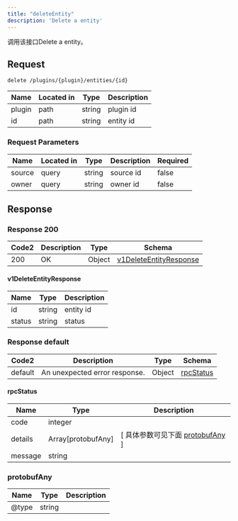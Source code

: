 ```yaml
---
title: "deleteEntity"
description: 'Delete a entity'
---
```



调用该接口Delete a entity。



## Request


```
delete /plugins/{plugin}/entities/{id}
```

| Name | Located in | Type | Description | 
| ---- | ---------- | ----------- | ----------- | 
| plugin | path | string | plugin id |  
| id | path | string | entity id |  

### Request Parameters

| Name | Located in | Type | Description |  Required |
| ---- | ---------- | ----------- | ----------- |  ---- |
| source | query | string | source id |  false |
| owner | query | string | owner id |  false |

## Response

### Response  200

| Code2 | Description | Type | Schema |
| ---- | ----------- | ------ | ------ |
| 200 | OK | Object | [v1DeleteEntityResponse](#v1DeleteEntityResponse) |

#### v1DeleteEntityResponse

| Name | Type | Description | 
| ---- | ---- | ----------- |     
| id | string | entity id |      
| status | string | status |   

### Response  default

| Code2 | Description | Type | Schema |
| ---- | ----------- | ------ | ------ |
| default | An unexpected error response. | Object | [rpcStatus](#rpcStatus) |

#### rpcStatus

| Name | Type | Description | 
| ---- | ---- | ----------- |     
| code | integer |  |          
| details | Array[protobufAny] |  [ 具体参数可见下面 [protobufAny](#protobufAny) ] |       
| message | string |  |   

### protobufAny

| Name | Type | Description | 
| ---- | ---- | ----------- |     
| @type | string |  |   


  
     
 
 


          
     
   
     
 
 


 


